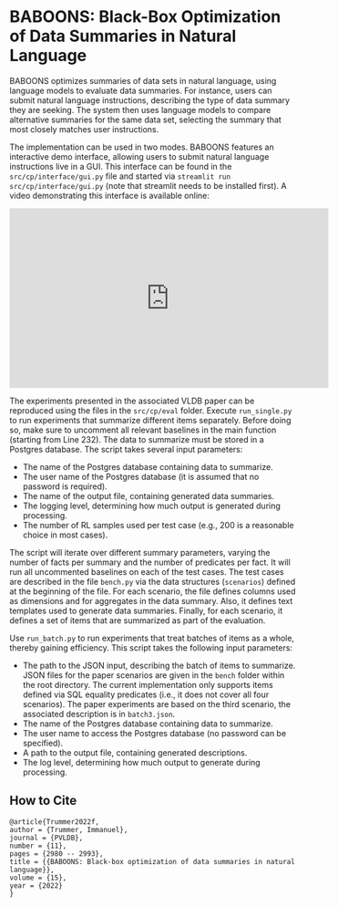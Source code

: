 # BABOONS: Black-Box Optimization of Data Summaries in Natural Language

BABOONS optimizes summaries of data sets in natural language, using language models to evaluate data summaries. For instance, users can submit natural language instructions, describing the type of data summary they are seeking. The system then uses language models to compare alternative summaries for the same data set, selecting the summary that most closely matches user instructions.

The implementation can be used in two modes. BABOONS features an interactive demo interface, allowing users to submit natural language instructions live in a GUI. This interface can be found in the `src/cp/interface/gui.py` file and started via `streamlit run src/cp/interface/gui.py` (note that streamlit needs to be installed first). A video demonstrating this interface is available online: 

<p>
  <iframe width="560" height="315" src="https://www.youtube.com/embed/ssGwZcUkMKA" title="YouTube video player" frameborder="0" allow="accelerometer; autoplay; clipboard-write; encrypted-media; gyroscope; picture-in-picture" allowfullscreen></iframe>
</p>  

The experiments presented in the associated VLDB paper can be reproduced using the files in the `src/cp/eval` folder. Execute `run_single.py` to run experiments that summarize different items separately. Before doing so, make sure to uncomment all relevant baselines in the main function (starting from Line 232). The data to summarize must be stored in a Postgres database. The script takes several input parameters:
- The name of the Postgres database containing data to summarize.
- The user name of the Postgres database (it is assumed that no password is required).
- The name of the output file, containing generated data summaries.
- The logging level, determining how much output is generated during processing.
- The number of RL samples used per test case (e.g., 200 is a reasonable choice in most cases).

The script will iterate over different summary parameters, varying the number of facts per summary and the number of predicates per fact. It will run all uncommented baselines on each of the test cases. The test cases are described in the file `bench.py` via the data structures (`scenarios`) defined at the beginning of the file. For each scenario, the file defines columns used as dimensions and for aggregates in the data summary. Also, it defines text templates used to generate data summaries. Finally, for each scenario, it defines a set of items that are summarized as part of the evaluation.

Use `run_batch.py` to run experiments that treat batches of items as a whole, thereby gaining efficiency. This script takes the following input parameters:
- The path to the JSON input, describing the batch of items to summarize. JSON files for the paper scenarios are given in the `bench` folder within the root directory. The current implementation only supports items defined via SQL equality predicates (i.e., it does not cover all four scenarios). The paper experiments are based on the third scenario, the associated description is in `batch3.json`.
- The name of the Postgres database containing data to summarize.
- The user name to access the Postgres database (no password can be specified).
- A path to the output file, containing generated descriptions.
- The log level, determining how much output to generate during processing.

## How to Cite
```
@article{Trummer2022f,
author = {Trummer, Immanuel},
journal = {PVLDB},
number = {11},
pages = {2980 -- 2993},
title = {{BABOONS: Black-box optimization of data summaries in natural language}},
volume = {15},
year = {2022}
}
```
